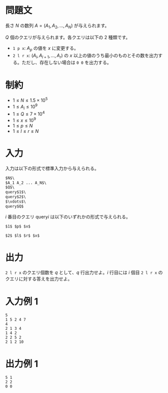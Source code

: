 # 問題文
長さ $N$ の数列 $A = (A_1,A_2,...,A_N)$ が与えられます。

$Q$ 個のクエリが与えられます。各クエリは以下の $2$ 種類です。
- `1 p x`: $A_p$ の値を $x$ に変更する。
- `2 l r x`: $(A_l,A_{l+1},...,A_r)$ の $x$ 以上の値のうち最小のものとその数を出力する。ただし、存在しない場合は `0 0` を出力する。

# 制約
- $1 \leq N \leq 1.5 \times 10^5$
- $1 \leq A_i \leq 10^9$
- $1 \leq Q \leq 7 \times 10^4$
- $1 \leq x \leq 10^9$
- $1 \leq p \leq N$
- $1 \leq l \leq r \leq N$

# 入力
入力は以下の形式で標準入力から与えられる。
```md
$N$\
$A_1 A_2 ... A_N$\
$Q$\
query$1$\
query$2$\
$\vdots$\
query$Q$

```

$i$ 番目のクエリ query$i$ は以下のいずれかの形式で与えられる。

```md
$1$ $p$ $x$

```

```md
$2$ $l$ $r$ $x$

```

# 出力
`2 l r x` のクエリ個数を $q$ として、$q$ 行出力せよ。$i$ 行目には $i$ 個目 `2 l r x` のクエリに対する答えを出力せよ。

# 入力例 1
```
5
1 5 2 4 7
4
2 1 3 4
1 4 2
2 2 5 2
2 1 2 10

```

# 出力例 1
```
5 1
2 2
0 0

```
